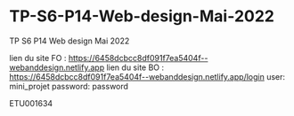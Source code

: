 # TP-S6-P14-Web-design-Mai-2022
TP S6 P14 Web design Mai 2022

lien du site FO  : https://6458dcbcc8df091f7ea5404f--webanddesign.netlify.app
lien du site BO  : https://6458dcbcc8df091f7ea5404f--webanddesign.netlify.app/login  user: mini_projet  password: password

ETU001634
